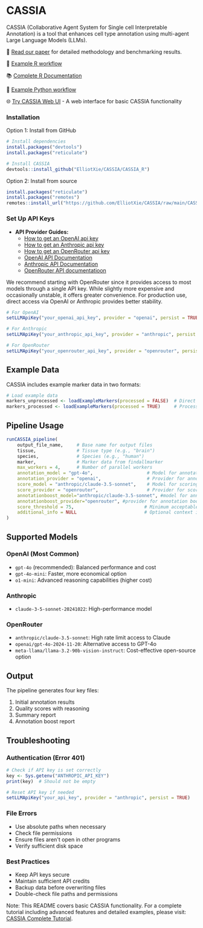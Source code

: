 # CASSIA

CASSIA (Collaborative Agent System for Single cell Interpretable Annotation) is a tool that enhances cell type annotation using multi-agent Large Language Models (LLMs).

📖 [Read our paper](link-to-paper) for detailed methodology and benchmarking results.

📝 [Example R workflow](https://github.com/ElliotXie/CASSIA/blob/main/CASSIA_example/CASSIA_tutorial_final.Rmd)

📚 [Complete R Documentation](https://cassia-true-final-4.vercel.app/)

📝 [Example Python workflow](https://github.com/ElliotXie/CASSIA/blob/main/CASSIA_example/CASSIA_python_tutorial.ipynb)

🌐 [Try CASSIA Web UI](https://cassiacell.com/) - A web interface for basic CASSIA functionality

### Installation

Option 1: Install from GitHub
```R
# Install dependencies
install.packages("devtools")
install.packages("reticulate")

# Install CASSIA
devtools::install_github("ElliotXie/CASSIA/CASSIA_R")
```

Option 2: Install from source
```R
install.packages("reticulate")
install.packages("remotes")
remotes::install_url("https://github.com/ElliotXie/CASSIA/raw/main/CASSIA_source_R/CASSIA_0.1.0.tar.gz")
```

### Set Up API Keys

- **API Provider Guides:**
	- [How to get an OpenAI api key](https://platform.openai.com/api-keys)
	- [How to get an Anthropic api key](https://console.anthropic.com/settings/keys)
	- [How to get an OpenRouter api key](https://openrouter.ai/settings/keys)
    - [OpenAI API Documentation](https://beta.openai.com/docs/)
    - [Anthropic API Documentation](https://docs.anthropic.com/)
    - [OpenRouter API documentatioon](https://openrouter.ai/docs/quick-start)


We recommend starting with OpenRouter since it provides access to most models through a single API key. While slightly more expensive and occasionally unstable, it offers greater convenience. For production use, direct access via OpenAI or Anthropic provides better stability.
```R
# For OpenAI
setLLMApiKey("your_openai_api_key", provider = "openai", persist = TRUE)

# For Anthropic
setLLMApiKey("your_anthropic_api_key", provider = "anthropic", persist = TRUE)

# For OpenRouter
setLLMApiKey("your_openrouter_api_key", provider = "openrouter", persist = TRUE)
```

## Example Data

CASSIA includes example marker data in two formats:
```R
# Load example data
markers_unprocessed <- loadExampleMarkers(processed = FALSE)  # Direct Seurat output
markers_processed <- loadExampleMarkers(processed = TRUE)     # Processed format
```

## Pipeline Usage

```R
runCASSIA_pipeline(
    output_file_name,     # Base name for output files
    tissue,               # Tissue type (e.g., "brain")
    species,              # Species (e.g., "human")
    marker,               # Marker data from findallmarker
    max_workers = 4,      # Number of parallel workers
    annotation_model = "gpt-4o",                    # Model for annotation
    annotation_provider = "openai",                 # Provider for annotation
    score_model = "anthropic/claude-3.5-sonnet",    # Model for scoring
    score_provider = "openrouter",                  # Provider for scoring
    annotationboost_model="anthropic/claude-3.5-sonnet", #model for annotation boost
    annotationboost_provider="openrouter", #provider for annotation boost
    score_threshold = 75,                          # Minimum acceptable score
    additional_info = NULL                         # Optional context information
)
```

## Supported Models

### OpenAI (Most Common)
- `gpt-4o` (recommended): Balanced performance and cost
- `gpt-4o-mini`: Faster, more economical option
- `o1-mini`: Advanced reasoning capabilities (higher cost)

### Anthropic
- `claude-3-5-sonnet-20241022`: High-performance model

### OpenRouter
- `anthropic/claude-3.5-sonnet`: High rate limit access to Claude
- `openai/gpt-4o-2024-11-20`: Alternative access to GPT-4o
- `meta-llama/llama-3.2-90b-vision-instruct`: Cost-effective open-source option

## Output

The pipeline generates four key files:
1. Initial annotation results
2. Quality scores with reasoning
3. Summary report
4. Annotation boost report

## Troubleshooting

### Authentication (Error 401)
```R
# Check if API key is set correctly
key <- Sys.getenv("ANTHROPIC_API_KEY")
print(key)  # Should not be empty

# Reset API key if needed
setLLMApiKey("your_api_key", provider = "anthropic", persist = TRUE)
```

### File Errors
- Use absolute paths when necessary
- Check file permissions
- Ensure files aren't open in other programs
- Verify sufficient disk space

### Best Practices
- Keep API keys secure
- Maintain sufficient API credits
- Backup data before overwriting files
- Double-check file paths and permissions

Note: This README covers basic CASSIA functionality. For a complete tutorial including advanced features and detailed examples, please visit:
[CASSIA Complete Tutorial](https://cassia-true-final-4.vercel.app/).
